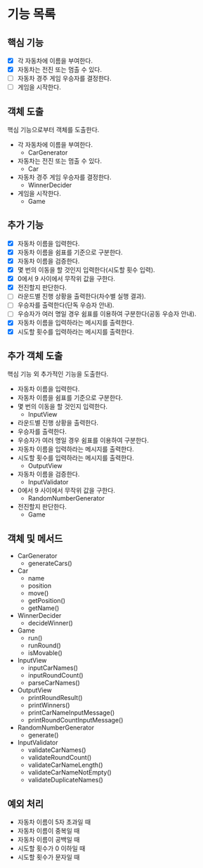 # 기능 목록
## 핵심 기능
- [x] 각 자동차에 이름을 부여한다.
- [x] 자동차는 전진 또는 멈출 수 있다.
- [ ] 자동차 경주 게임 우승자를 결정한다.
- [ ] 게임을 시작한다.

## 객체 도출
핵심 기능으로부터 객체를 도출한다.
- 각 자동차에 이름을 부여한다.
  - CarGenerator
- 자동차는 전진 또는 멈출 수 있다.
  - Car
- 자동차 경주 게임 우승자를 결정한다.
  - WinnerDecider
- 게임을 시작한다.
  - Game

## 추가 기능
- [x] 자동차 이름을 입력한다.
- [x] 자동차 이름을 쉼표를 기준으로 구분한다.
- [x] 자동차 이름을 검증한다.
- [x] 몇 번의 이동을 할 것인지 입력한다(시도할 횟수 입력).
- [x] 0에서 9 사이에서 무작위 값을 구한다.
- [x] 전진할지 판단한다.
- [ ] 라운드별 진행 상황을 출력한다(차수별 실행 결과).
- [ ] 우승자를 출력한다(단독 우승자 안내).
- [ ] 우승자가 여러 명일 경우 쉼표를 이용하여 구분한다(공동 우승자 안내).
- [x] 자동차 이름을 입력하라는 메시지를 출력한다.
- [x] 시도할 횟수를 입력하라는 메시지를 출력한다.

## 추가 객체 도출
핵심 기능 외 추가적인 기능을 도출한다.
- 자동차 이름을 입력한다.
- 자동차 이름을 쉼표를 기준으로 구분한다.
- 몇 번의 이동을 할 것인지 입력한다.
  - InputView
- 라운드별 진행 상황을 출력한다.
- 우승자를 출력한다.
- 우승자가 여러 명일 경우 쉼표를 이용하여 구분한다.
- 자동차 이름을 입력하라는 메시지를 출력한다.
- 시도할 횟수를 입력하라는 메시지를 출력한다.
  - OutputView
- 자동차 이름을 검증한다.
  - InputValidator
- 0에서 9 사이에서 무작위 값을 구한다.
  - RandomNumberGenerator
- 전진할지 판단한다.
  - Game

## 객체 및 메서드
- CarGenerator
  - generateCars()
- Car
  - name
  - position
  - move()
  - getPosition()
  - getName()
- WinnerDecider
  - decideWinner()
- Game
  - run()
  - runRound()
  - isMovable()
- InputView
  - inputCarNames()
  - inputRoundCount()
  - parseCarNames()
- OutputView
  - printRoundResult()
  - printWinners()
  - printCarNameInputMessage()
  - printRoundCountInputMessage()
- RandomNumberGenerator
  - generate()
- InputValidator
  - validateCarNames()
  - validateRoundCount()
  - validateCarNameLength()
  - validateCarNameNotEmpty()
  - validateDuplicateNames()

## 예외 처리
- 자동차 이름이 5자 초과일 때
- 자동차 이름이 중복일 때
- 자동차 이름이 공백일 때
- 시도할 횟수가 0 이하일 때
- 시도할 횟수가 문자일 때